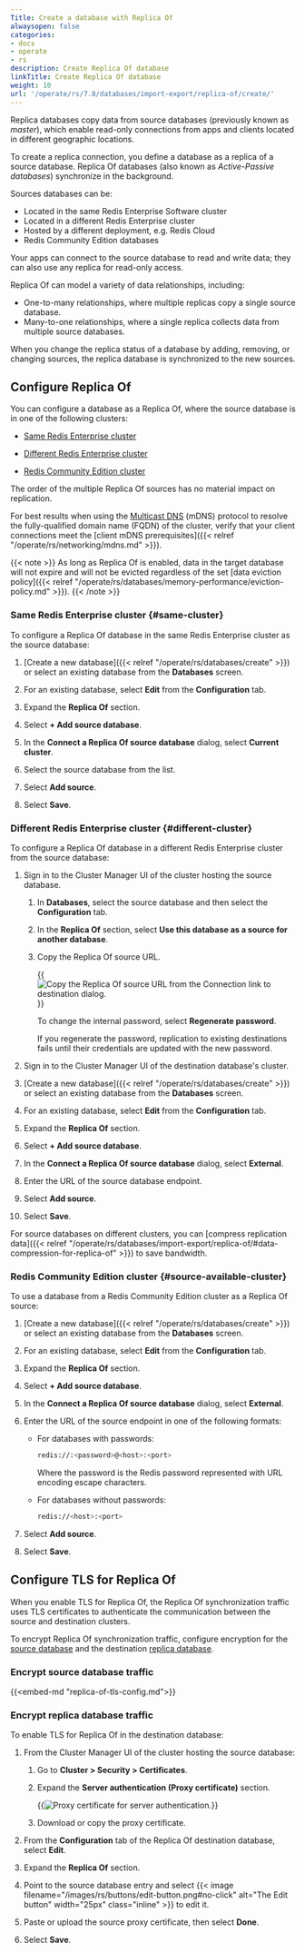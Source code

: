 ```yaml
---
Title: Create a database with Replica Of
alwaysopen: false
categories:
- docs
- operate
- rs
description: Create Replica Of database
linkTitle: Create Replica Of database
weight: 10
url: '/operate/rs/7.8/databases/import-export/replica-of/create/'
---
```

Replica databases copy data from source databases (previously known as _master_), which enable read-only connections from apps and clients located in different geographic locations.

To create a replica connection, you define a database as a replica of a source database.  Replica Of databases (also known as _Active-Passive databases_) synchronize in the background.

Sources databases can be:

- Located in the same Redis Enterprise Software cluster
- Located in a different Redis Enterprise cluster
- Hosted by a different deployment, e.g. Redis Cloud
- Redis Community Edition databases

Your apps can connect to the source database to read and write data; they can also use any replica for read-only access.

Replica Of can model a variety of data relationships, including:

- One-to-many relationships, where multiple replicas copy a single source database.
- Many-to-one relationships, where a single replica collects data from multiple source databases.

When you change the replica status of a database by adding, removing, or changing sources, the replica database is synchronized to the new sources.  

## Configure Replica Of

You can configure a database as a Replica Of, where the source database is in one of the following clusters:

- [Same Redis Enterprise cluster](#same-cluster)

- [Different Redis Enterprise cluster](#different-cluster)

- [Redis Community Edition cluster](#source-available-cluster)

The order of the multiple Replica Of sources has no material impact on replication.

For best results when using the [Multicast DNS](https://en.wikipedia.org/wiki/Multicast_DNS) (mDNS) protocol to resolve the fully-qualified domain name (FQDN) of the cluster, verify that your client connections meet the [client mDNS prerequisites]({{< relref "/operate/rs/networking/mdns.md" >}}).

{{< note >}}
As long as Replica Of is enabled, data in the target database will not expire and will not be evicted regardless of the set [data eviction policy]({{< relref "/operate/rs/databases/memory-performance/eviction-policy.md" >}}).
{{< /note >}}

### Same Redis Enterprise cluster {#same-cluster}

To configure a Replica Of database in the same Redis Enterprise cluster as the source database:

1. [Create a new database]({{< relref "/operate/rs/databases/create" >}}) or select an existing database from the **Databases** screen.

1. For an existing database, select **Edit** from the **Configuration** tab.

1. Expand the **Replica Of** section.

1. Select **+ Add source database**.

1. In the **Connect a Replica Of source database** dialog, select **Current cluster**.

1. Select the source database from the list.

1. Select **Add source**.

1. Select **Save**.

### Different Redis Enterprise cluster {#different-cluster}

To configure a Replica Of database in a different Redis Enterprise cluster from the source database:

1. Sign in to the Cluster Manager UI of the cluster hosting the source database.

    1. In **Databases**, select the source database and then select the **Configuration** tab.

    1. In the **Replica Of** section, select **Use this database as a source for another database**.

    1. Copy the Replica Of source URL.

        {{<image filename="images/rs/screenshots/databases/config-replica-of-copy-source-url.png" alt="Copy the Replica Of source URL from the Connection link to destination dialog.">}}

        To change the internal password, select **Regenerate password**.

        If you regenerate the password, replication to existing destinations fails until their credentials are updated with the new password.

1. Sign in to the Cluster Manager UI of the destination database's cluster.

1. [Create a new database]({{< relref "/operate/rs/databases/create" >}}) or select an existing database from the **Databases** screen.

1. For an existing database, select **Edit** from the **Configuration** tab.

1. Expand the **Replica Of** section.

1. Select **+ Add source database**.

1. In the **Connect a Replica Of source database** dialog, select **External**.

1. Enter the URL of the source database endpoint.

1. Select **Add source**.

1. Select **Save**.

For source databases on different clusters, you can [compress replication data]({{< relref "/operate/rs/databases/import-export/replica-of/#data-compression-for-replica-of" >}}) to save bandwidth.
        
### Redis Community Edition cluster {#source-available-cluster}

To use a database from a Redis Community Edition cluster as a Replica Of source:

1. [Create a new database]({{< relref "/operate/rs/databases/create" >}}) or select an existing database from the **Databases** screen.

1. For an existing database, select **Edit** from the **Configuration** tab.

1. Expand the **Replica Of** section.

1. Select **+ Add source database**.

1. In the **Connect a Replica Of source database** dialog, select **External**.

1. Enter the URL of the source endpoint in one of the following formats:

    - For databases with passwords:

        ```sh
        redis://:<password>@<host>:<port>
        ```

        Where the password is the Redis password represented with URL encoding escape characters.

    - For databases without passwords:

        ```sh
        redis://<host>:<port>
        ```

1. Select **Add source**.

1. Select **Save**.

## Configure TLS for Replica Of

When you enable TLS for Replica Of, the Replica Of synchronization traffic uses TLS certificates to authenticate the communication between the source and destination clusters.

To encrypt Replica Of synchronization traffic, configure encryption for the [source database](#encrypt-source-database-traffic) and the destination [replica database](#encrypt-replica-database-traffic).

### Encrypt source database traffic

{{<embed-md "replica-of-tls-config.md">}}

### Encrypt replica database traffic

To enable TLS for Replica Of in the destination database:

1. From the Cluster Manager UI of the cluster hosting the source database:

    1. Go to **Cluster > Security > Certificates**.

    1. Expand the **Server authentication (Proxy certificate)** section.

        {{<image filename="images/rs/screenshots/cluster/security-proxy-cert.png" alt="Proxy certificate for server authentication.">}}

     1. Download or copy the proxy certificate.

1. From the **Configuration** tab of the Replica Of destination database, select **Edit**.

1. Expand the **Replica Of** section.

1. Point to the source database entry and select {{< image filename="/images/rs/buttons/edit-button.png#no-click" alt="The Edit button" width="25px" class="inline" >}} to edit it.

1. Paste or upload the source proxy certificate, then select **Done**.

1. Select **Save**.
